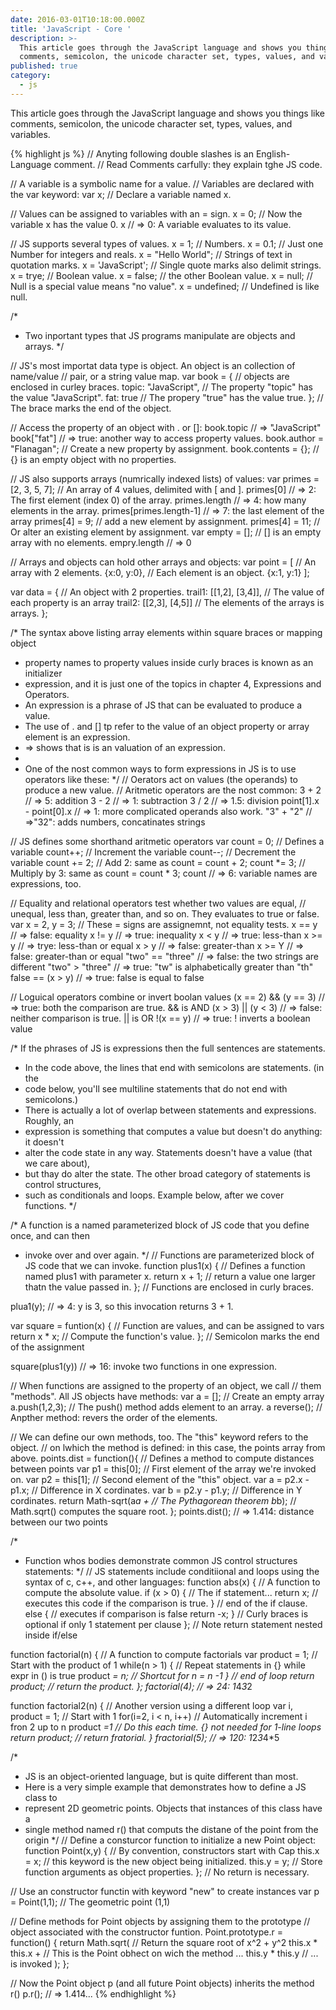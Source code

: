 ```yaml
---
date: 2016-03-01T10:18:00.000Z
title: 'JavaScript - Core '
description: >-
  This article goes through the JavaScript language and shows you things like
  comments, semicolon, the unicode character set, types, values, and variables.
published: true
category:
  - js
---
```



This article goes through the JavaScript language and shows you things like comments, semicolon, the unicode character set, types, values, and variables.


{% highlight js %}
// Anyting following double slashes is an English-Language comment.
// Read Comments carfully: they explain tghe JS code.

// A variable is a symbolic name for a value.
// Variables are declared with the var keyword:
var x;				// Declare a variable named x.

// Values can be assigned to variables with an = sign.
x = 0;				// Now the variable x has the value 0.
x				// => 0: A variable evaluates to its value.

// JS supports several types of values.
x = 1;				// Numbers.
x = 0.1;			// Just one Number for integers and reals.
x = "Hello World";		// Strings of text in quotation marks.
x = 'JavaScript';		// Single quote marks also delimit strings.
x = trye;			// Boolean value.
x = false;			// the other Boolean value.
x = null;			// Null is a special value means "no value".
x = undefined;			// Undefined is like null.

/*
 * Two inportant types that JS programs manipulate are objects and arrays.
 */

// JS's most importat data type is object. An object is an collection of name/value
// pair, or a string value map.
var book = {			// objects are enclosed in curley braces.
	topic: "JavaScript",	// The property "topic" has the value "JavaScript".
	fat: true		// The propery "true" has the value true.
};				// The brace marks the end of the object.

// Access the property of an object with . or []:
book.topic			// => "JavaScript"
book["fat"]			// => true: another way to access property values.
book.author = "Flanagan";	// Create a new property by assignment.
book.contents = {};		// {} is an empty object with no properties.

// JS also supports arrays (numrically indexed lists) of values:
var primes = [2, 3, 5, 7];	// An array of 4 values, delimited with [ and ].
primes[0]			// => 2: The first element (index 0) of the array.
primes.length			// => 4: how many elements in the array.
primes[primes.length-1]		// => 7: the last element of the array
primes[4] = 9;			// add a new element by assignment.
primes[4] = 11;			// Or alter an existing element by assignment.
var empty = [];			// [] is an empty array with no elements.
empry.length			// => 0

// Arrays and objects can hold other arrays and objects:
var point = [			// An array with 2 elements.
	{x:0, y:0},		// Each element is an object.
	{x:1, y:1}
];

var data = {			// An object with 2 properties.
	trail1: [[1,2], [3,4]],	// The value of each property is an array
	trail2: [[2,3], [4,5]]	// The elements of the arrays is arrays.
};

/* The syntax above listing array elements within square braces or mapping object
 * property names to property values inside curly braces is known as an initializer
 * expression, and it is just one of the topics in chapter 4, Expressions and Operators.
 * An expression is a phrase of JS that can be evaluated to produce a value.
 * The use of . and [] tp refer to the value of an object property or array element is an expression.
 * => shows that is is an valuation of an expression.
 *
 * One of the nost common ways to form expressions in JS is to use operators like these:
 */
// Oerators act on values (the operands) to produce a new value.
// Aritmetic operators are the nost common:
3 + 2 				// => 5: addition
3 - 2				// => 1: subtraction
3 / 2				// => 1.5: division
point[1].x - point[0].x		// => 1: more complicated operands also work.
"3" + "2"			// =>"32": adds numbers, concatinates strings

// JS defines some shorthand aritmetic operators
var count = 0;			// Defines a variable
count++;			// Increment the variable
count--;			// Decrement the variable
count += 2;			// Add 2: same as count = count + 2;
count *= 3;			// Multiply by 3: same as count = count * 3;
count 				// => 6: variable names are expressions, too.

// Equality and relational operators test whether two values are equal,
// unequal, less than, greater than, and so on. They evaluates to true or false.
var x = 2, y = 3;		// These = signs are assignemnt, not equality tests.
x == y				// => false: equality
x != y				// => true: inequality
x < y				// => true: less-than
x >= y				// => trye: less-than or equal
x > y				// => false: greater-than
x >= Y				// => false: greater-than or equal
"two" == "three"		// => false: the two strings are different
"two" > "three"			// => true: "tw" is alphabetically greater than "th"
false == (x > y)		// => true: false is equal to false

// Loguical operators combine or invert boolan values
(x == 2) && (y == 3)		// => true: both the comparison are true. && is AND
(x > 3) || (y < 3)		// => false: neither comparison is true. || is OR
!(x == y)			// => true: ! inverts a boolean value

/* If the phrases of JS is expressions then the full sentences are statements.
 * In the code above, the lines that end with semicolons are statements. (in the
 * code below, you'll see multiline statements that do not end with semicolons.)
 * There is actually a lot of overlap between statements and expressions. Roughly, an
 * expression is something that computes a value but doesn't do anything: it doesn't
 * alter the code state in any way. Statements doesn't have a value (that we care about),
 * but thay do alter the state. The other broad category of statements is control structures,
 * such as conditionals and loops. Example below, after we cover functions.
 */

/* A function is a named parameterized block of JS code that you define once, and can then
 * invoke over and over again.
 */
// Functions are parameterized block of JS code that we can invoke.
function plus1(x) {		// Defines a function named plus1 with parameter x.
	return x + 1;		// return a value one larger thatn the value passed in.
};				// Functions are enclosed in curly braces.

plua1(y);			// => 4: y is 3, so this invocation returns 3 + 1.

var square = funtion(x) {	// Function are values, and can be assigned to vars
	return x * x;		// Compute the function's value.
};				// Semicolon marks the end of the assignment

square(plus1(y))		// => 16: invoke two functions in one expression.

// When functions are assigned to the property of an object, we call
// them "methods". All JS objects have methods:
var a = [];			// Create an empty array
a.push(1,2,3);			// The push() method adds element to an array.
a reverse();			// Anpther method: revers the order of the elements.

// We can define our own methods, too. The "this" keyword refers to the object.
// on lwhich the method is defined: in this case, the points array from above.
points.dist = function(){	// Defines a method to compute distances between points
	var p1 = this[0];	// First element of the array we're invoked on.
	var p2 = this[1];	// Second element of the "this" object.
	var a = p2.x - p1.x;	// Difference in X cordinates.
	var b = p2.y - p1.y;	// Difference in Y cordinates.
	return Math-sqrt(a*a +	// The Pythagorean theorem
			b*b);	// Math.sqrt() computes the square root.
};
points.dist();			// => 1.414: distance between our two points

/*
 * Function whos bodies demonstrate common JS control structures statements:
 */
// JS statements include conditiional and loops using the syntax of c, c++, and other languages:
function abs(x) {		// A function to compute the absolute value.
	if (x > 0) {		// The if statement...
		return x;	// executes this code if the comparison is true.
	}			// end of the if clause.
	else {			// executes if comparison is false
		return -x;
	}			// Curly braces is optional if only 1 statement per clause
};				// Note return statement nested inside if/else

function factorial(n) {		// A function to compute factorials
	var product = 1;	// Start with the product of 1
	while(n > 1) {		// Repeat statements in {} while expr in () is true
		product *= n;	// Shortcut for n = n -1
	}			// end of loop
	return product;		// return the product.
};
factorial(4);			// => 24: 1*4*3*2

function factorial2(n) {	// Another version using a different loop
	var i, product = 1;	// Start with 1
	for(i=2, i < n, i++)	// Automatically increment i fron 2 up to n
		product *=1	// Do this each time. {} not needed for 1-line loops
	return product;		// return fratorial.
}
fractorial(5);			// => 120: 1*2*3*4*5

/*
 * JS is an object-oriented language, but is quite different than most.
 * Here is a very simple example that demonstrates how to define a JS class to
 * represent 2D geometric points. Objects that instances of this class have a
 * single method named r() that computs the distane of the point from the origin
 */
// Define a consturcor function to initialize a new Point object:
function Point(x,y) {		// By convention, constructors start with Cap
	this.x = x;		// this keyword is the new object being initialized.
	this.y = y;		// Store function arguments as object properties.
};				// No return is necessary.

// Use an constructor functin with keyword "new" to create instances
var p = Point(1,1);		// The geometric point (1,1)

// Define methods for Point objects by assigning them to the prototype
// object associated with the constructor funtion.
Point.prototype.r = function() {
	return Math.sqrt(	  // Return the square root of x^2 + y^2
		this.x * this.x	+ // This is the Point obhect on wich the method ...
		this.y * this.y	  // ... is invoked
	);
};

// Now the Point object p (and all future Point objects) inherits the method r()
p.r();				// => 1.414...
{% endhighlight %}
